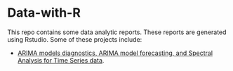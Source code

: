 # Data-with-R
This repo contains some data analytic reports. These reports are generated using Rstudio. Some of these projects include:

- <a href="https://github.com/Abdullahi-a-hussein/Data-with-R/blob/main/ARIMA-models.Rmd">ARIMA models diagnostics, ARIMA model forecasting, and Spectral Analysis for Time Series data</a>.
